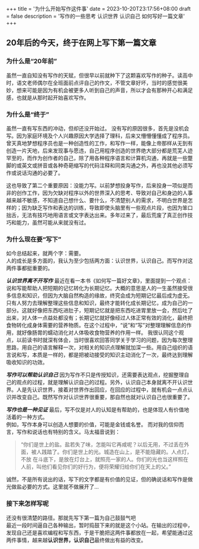 +++
title = '为什么开始写作这件事'
date = 2023-10-20T23:17:56+08:00
draft = false
description = '写作的一些思考 认识世界 认识自己 如何写好一篇文章'
+++


## 20年后的今天，终于在网上写下第一篇文章

### 为什么是“20年前”
虽然一直自知没有写作的天赋，但很早以前就种下了这颗喜欢写作的种子。读高中时，语文老师偶尔在全班面前点评自己的作文，不管文章好坏，当时的感觉很美妙，想来可能是因为有机会被更多人听到自己的声音，所以才会有那种开心和满足感，也就是从那时起开始喜欢写作。

### 为什么是“终于”
虽然一直有写东西的冲动，但却还没开始过。
没有写的原因很多，首先是没机会写。因为家庭环境及个人兴趣原因大学选择了理科，后来又懵懵懂懂成了程序员。曾天真地梦想程序员也是一种创造性的工作，和写作一样，能像上帝那样从无到有创造一片天地，后来发现事与愿违，自己用程序创造的世界绝大部分都是荒芜人迹罕至的，而作为创作者的自己，除了用各种程序语言和计算机沟通，再就是一些蹩脚的或英文或拼音或各种奇葩缩写的代码注释和同类沟通之外，再也没其他必须写作或说话沟通的必要了。

这也导致了第二个重要原因：没能力写。以前梦想投身写作，后来投身一项似是而非的创作工作，因为欠缺对程序以外的世界深入的思考、导致对自己和身边的人事越来越不敏感，不知道自己想什么、要什么，不清楚别人的需求，不明白世界是怎样的；因为缺乏写作和表达的训练，导致即使头脑里有一些观点片段，也因为笨口拙舌，无法有技巧地用语言或文字表达出来。多年过来了，最后荒废了真正创作技巧和能力，虽然可能从来就没有过。

### 为什么现在要“写下”
如今总结起来，就两个字：需要。  
人的成长是多方面的，我认为至少包括两方面：认识世界，认识自己。而写作对这两件事都挺重要的。

***认识世界离不开写作***
最近在看一本书《如何写一篇好文章》，里面提到一个观点：说和写能帮助人把短期的记忆转化为长期记忆。大概的意思是人的一生虽然接受很多信息和知识，但因为大脑自然构造的缘故，终究会成为短期记忆最后成为虚无。只有人努力去理解整理这些信息和知识，最终才能转化成长期记忆，成为自己的一部分。这就好像把东西吃进肚子，短期记忆就是把东西吃进胃里放一会，然后吐了出来，对人体一点益处都没有；长期记忆就好像经过人体正常有效的消化，最终把食物转化成身体需要的营养物质。在这个过程中，“说”和“写”对整理理解信息的作用，就好像肠胃的蠕动消化对人体吸收食物营养的作用一样。
我很认同这个观点，以前读书时就深有体会，当时很喜欢回答同学关于学习的问题，因为每次整理思路，用自己的语言解释一次，对相关的知识点理解就加深一些。用自己组织的语言说和写，本质是一样的，都是把被动接受的知识主动消化了一次，最终达到理解吸收知识的功效。

***写作可以帮助认识自己***
因为写作不只是传授知识，还需要表达观点，挖掘整理自己的观点的过程，就是理解认识自己的过程。另外，认识自己本身就离不开认识世界。人是先认识世界，接着对世界作出回应，在回应的过程中，就有机会一点点认识并改变自己。既然写作对认识世界很重要，那自然也就对认识自己也很重要了。

***写作也是一种见证***
最后，写不仅是对人的认知是有帮助的，也是体现人有价值地活着的一种方式。  
例如，写作本身可以创造人想要的价值，可能是金钱或名誉。
而对我的信仰而言，写作和说话也有特别的含义。马太福音说到：
> “你们是世上的盐。盐若失了味，怎能叫它再咸呢？以后无用，不过丢在外面，被人践踏了。你们是世上的光。城造在山上，是不能隐藏的。人点灯，不放 在斗底下，是放在灯台上，就照亮一家的人。你们的光也当这样照在人前，叫他们看见你们的好行为，便将荣耀归给你们在天上的父。”    

诚然，不是所有说出的话，写下的文字都是有价值的见证，但的确说话和写作是做光做盐必要的方式。这里就不做展开了...

### 接下来怎样写呢
还没有很清楚的路径。那就先写下第一篇为自己鼓鼓气吧  
最近一段时间逼自己各种输出，暂时捣鼓下来的就是这个小站。在输出的过程中，发现自己还是喜欢编程和写东西，于是干脆把这两件事都放在一起，希望能通过这两件事情，越来越**认识世界，认识自己**最终做出有益的改变。
